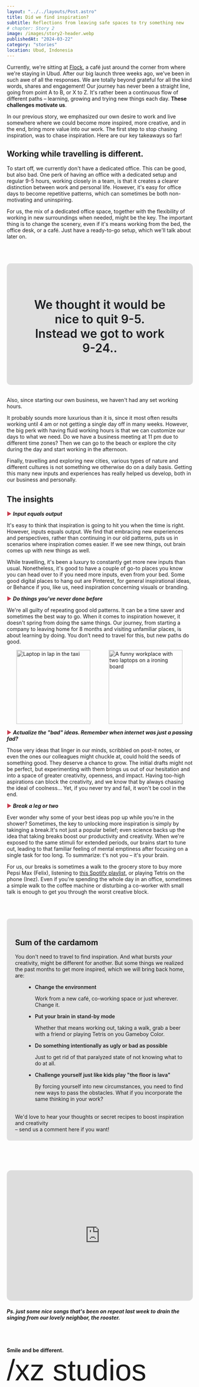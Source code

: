 ```yaml
---
layout: "../../layouts/Post.astro"
title: Did we find inspiration?
subtitle: Reflections from leaving safe spaces to try something new
# chapter: Story 2
image: /images/story2-header.webp
publishedAt: "2024-03-22"
category: "stories"
location: Ubud, Indonesia
---
```


Currently, we're sitting at [Flock](https://flockbali.com/), a café just around the corner from where we're staying in Ubud. After our big launch three weeks ago, we've been in such awe of all the responses. We are totally beyond grateful for all the kind words, shares and engagement! Our journey has never been a straight line, going from point A to B, or X to Z. It's rather been a continuous flow of different paths – learning, growing and trying new things each day. **These challenges motivate us**.

In our previous story, we emphasized our own desire to work and live somewhere where we could become more inspired, more creative, and in the end, bring more value into our work. The first step to stop chasing inspiration, was to chase inspiration. Here are our key takeaways so far!

## Working while travelling is different.

To start off, we currently don't have a dedicated office. This can be good, but also bad. One perk of having an office with a dedicated setup and regular 9-5 hours, working closely in a team, is that it creates a clearer distinction between work and personal life. However, it's easy for office days to become repetitive patterns, which can sometimes be both non-motivating and uninspiring.

For us, the mix of a dedicated office space, together with the flexibility of working in new surroundings when needed, might be the key. The important thing is to change the scenery, even if it's means working from the bed, the office desk, or a café. Just have a ready-to-go setup, which we'll talk about later on.

<div class="stories-quote">
<h3>We thought it would be nice to quit 9-5.<br>Instead we got to work 9-24..</h3>
</div>
Also, since starting our own business, we haven't had any set working hours.

It probably sounds more luxurious than it is, since it most often results working until 4 am or not getting a single day off in many weeks. However, the big perk with having fluid working hours is that we can customize our days to what we need. Do we have a business meeting at 11 pm due to different time zones? Then we can go to the beach or explore the city during the day and start working in the afternoon.

Finally, travelling and exploring new cities, various types of nature and different cultures is not something we otherwise do on a daily basis. Getting this many new inputs and experiences has really helped us develop, both in our business and personally.

<h2 style="margin-top: 2rem;">The insights</h2>

<span style="color: #c83c4e">►</span> <strong style="font-style: italic">Input equals output</strong>

It's easy to think that inspiration is going to hit you when the time is right. However, inputs equals output. We find that embracing new experiences and perspectives, rather than continuing in our old patterns, puts us in scenarios where inspiration comes easier. If we see new things, out brain comes up with new things as well.

While travelling, it's been a luxury to constantly get more new inputs than usual. Nonetheless, it's good to have a couple of go-to places you know you can head over to if you need more inputs, even from your bed. Some good digital places to hang out are Pinterest, for general inspirational ideas, or Behance if you, like us, need inspiration concerning visuals or branding.

<span style="color: #c83c4e">►</span> <strong style="font-style: italic">Do things you've never done before</strong>

We're all guilty of repeating good old patterns. It can be a time saver and sometimes the best way to go. When it comes to inspiration however, it doesn't spring from doing the same things. Our journey, from starting a company to leaving home for 8 months and visiting unfamiliar places, is about learning by doing. You don’t need to travel for this, but new paths do good.

<div style="display: flex;align-items: center;justify-content: center;gap: 1rem;">
<img src="/images/story2-grab.webp" style="max-height: 380px;" class="stories-rightimage" alt="Laptop in lap in the taxi">
<img src="/images/story2-workplace.webp" class="stories-rightimage" alt="A funny workplace with two laptops on a ironing board"></div>

<span style="color: #c83c4e">►</span> <strong style="font-style: italic">Actualize the "bad" ideas. Remember when internet was just a passing fad?</strong>

Those very ideas that linger in our minds, scribbled on post-it notes, or even the ones our colleagues might chuckle at, could hold the seeds of something good. They deserve a chance to grow. The initial drafts might not be perfect, but experimenting with them brings us out of our hesitation and into a space of greater creativity, openness, and impact. Having too-high aspirations can block the creativity, and we know that by always chasing the ideal of coolness... Yet, if you never try and fail, it won't be cool in the end.

<span style="color: #c83c4e">►</span> <strong style="font-style: italic">Break a leg or two</strong>

Ever wonder why some of your best ideas pop up while you're in the shower? Sometimes, the key to unlocking more inspiration is simply by takinging a break.It's not just a popular belief; even science backs up the idea that taking breaks boost our productivity and creativity. When we're exposed to the same stimuli for extended periods, our brains start to tune out, leading to that familiar feeling of mental emptiness after focusing on a single task for too long. To summarize: t's not you – it's your brain.

For us, our breaks is sometimes a walk to the grocery store to buy more Pepsi Max (Felix), listening to [this Spotify playlist](#spotify-playlist), or playing Tetris on the phone (Inez). Even if you're spending the whole day in an office, sometimes a simple walk to the coffee machine or disturbing a co-worker with small talk is enough to get you through the worst creative block.

<div class="stories-bg-plate">
<h2>Sum of the cardamom</h2>

You don't need to travel to find inspiration. And what bursts _your_ creativity, might be different for another. But some things we realized the past months to get more inspired, which we will bring back home, are:
<br>

- <span style="font-weight: 600;">Change the environment</span>

  Work from a new café, co-working space or just wherever. Change it.

- <span style="font-weight: 600;">Put your brain in stand-by mode</span>

  Whether that means working out, taking a walk, grab a beer with a friend or playing Tetris on you Gameboy Color.

- <span style="font-weight: 600;">Do something intentionally as ugly or bad as possible</span>

  Just to get rid of that paralyzed state of not knowing what to do at all.

- <span style="font-weight: 600;">Challenge yourself just like kids play "the floor is lava"</span>

  By forcing yourself into new circumstances, you need to find new ways to pass the obstacles. What if you incorporate the same thinking in your work?

<br>
We'd love to hear your thoughts or secret recipes to boost inspiration and creativity <br>– <a class="btnOpenForm">send us a comment here if you want!</a>

</div>

<iframe id="spotify-playlist" style="border-radius:12px;margin-top:3rem;" src="https://open.spotify.com/embed/playlist/7BPuo7m9KYGlXxcot30Y0Z?utm_source=generator" width="100%" height="352" frameBorder="0" allowfullscreen="" allow="autoplay; clipboard-write; encrypted-media; fullscreen; picture-in-picture" loading="lazy"></iframe>

##### Ps. just some nice songs that's been on repeat last week to drain the singing from our lovely neighbor, the rooster.

<div class="hrSpace">
</div>
<strong>Smile and be different.</strong>

<h3 class="signature">/xz studios</h2>

<style>

 
     .stories-rightimage {
    width: 200px;
    max-width: 100%;
    margin: 0rem 1rem;
    overflow-x: hidden;
         filter: grayscale(100);
         transition: 0.5s all ease;
    }
    .stories-rightimage:hover {
        filter: grayscale(0);
        transform: scale(1.01);
    }
    @media (min-width: 768px) {
    .stories-rightimage {
        flex: 0 0 40%;
           }   
     
    }

.stories-quote {
    background-color: #DFDFDF;
    border-radius: 10px;
    padding: 3rem 4rem;
    text-align: center;
    color: #1c1e21;
      margin-top: 4rem;
    margin-bottom: 2rem;
    position: relative;
}
.stories-quote h3 {
    font-weight: 600;
    /* font-style: italic; */
    font-size: 2rem;
}
.stories-bg-plate {
    background-color: #E2E2E2;
    border-radius: 8px;
    margin-top: 4rem;
    margin-bottom: 2rem;
    padding: 1.4rem;
}

.stories-bg-plate li {
margin-left: 30px;
}
@media (min-width: 768px)
.stories-bg-plate {
    margin-top: padding: 2rem;
    }




    .hrSpace {
       padding: 1rem 0rem 2rem 0rem;
    }
.signature {
    font-family: "lindsey-signature", sans-serif;
    font-weight: 400;
    font-size: 5rem;
    margin-top: 0rem;
}


</style>
